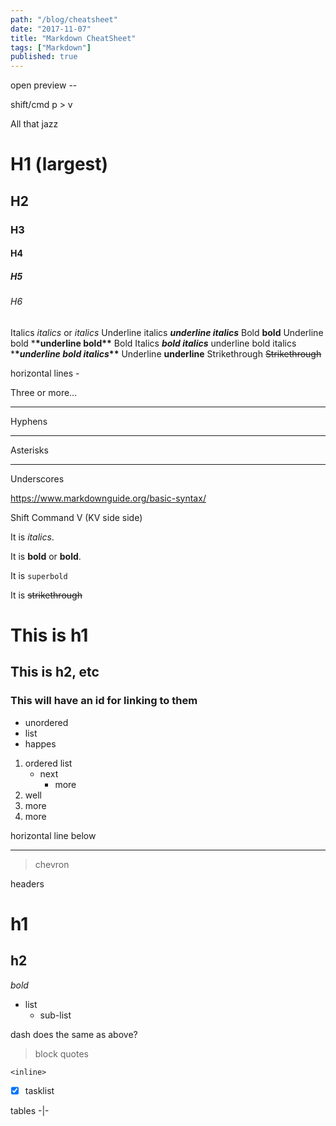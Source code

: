 ```yaml
---
path: "/blog/cheatsheet"
date: "2017-11-07"
title: "Markdown CheatSheet"
tags: ["Markdown"]
published: true
---
```


open preview -- 

shift/cmd p > v

All that jazz

# H1 (largest)

## H2

### H3

#### H4

##### H5

###### H6

Italics _italics_ or _italics_ Underline italics **_underline italics_**
Bold **bold** Underline bold \***\*underline bold\*\***
Bold Italics **_bold italics_** underline bold italics \***\*_underline bold italics_\*\***
Underline **underline** Strikethrough ~~Strikethrough~~

horizontal lines -

Three or more...

---

Hyphens

---

Asterisks

---

Underscores

https://www.markdownguide.org/basic-syntax/


Shift Command V  (KV side side)




It is *italics*. 

It is __bold__ or **bold**.

It is `superbold`

It is ~~strikethrough~~

# This is h1

## This is h2, etc

### This will have an id for linking to them


* unordered
* list
* happes

1. ordered list
   * next
      *  more
2. well
3. more
4. more

horizontal line below
<hr>

> chevron



headers

# h1
## h2

*bold*


* list
  * sub-list

dash does the same as above? 

> block quotes

`<inline>`

- [x] tasklist

tables 
-|-